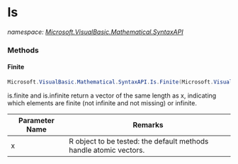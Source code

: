 ﻿# Is
_namespace: [Microsoft.VisualBasic.Mathematical.SyntaxAPI](./index.md)_





### Methods

#### Finite
```csharp
Microsoft.VisualBasic.Mathematical.SyntaxAPI.Is.Finite(Microsoft.VisualBasic.Mathematical.BasicR.Vector)
```
is.finite and is.infinite return a vector of the same length as x, indicating which elements are finite (not infinite and not missing) or infinite.

|Parameter Name|Remarks|
|--------------|-------|
|x|R object to be tested: the default methods handle atomic vectors.|



